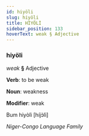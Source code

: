 ```yaml
---
id: hiyöli
slug: hiyöli
title: HİYÖLİ
sidebar_position: 133
hoverText: weak § Adjective
---
```


### hiyöli

*weak* **§** Adjective

**Verb**: to be weak

**Noun**: weakness

**Modifier**: weak

Bum hiyòlì [híjɔ̀lì]

*Niger-Congo Language Family*